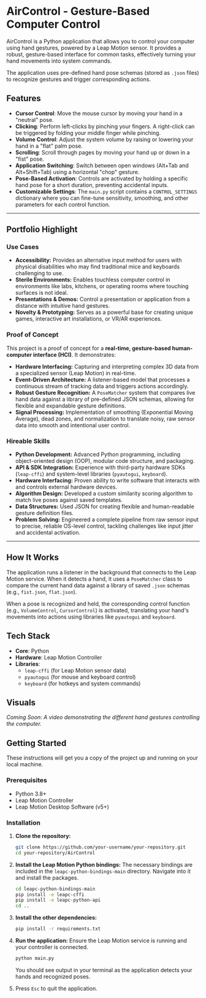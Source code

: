 # AirControl - Gesture-Based Computer Control

AirControl is a Python application that allows you to control your computer using hand gestures, powered by a Leap Motion sensor. It provides a robust, gesture-based interface for common tasks, effectively turning your hand movements into system commands.

The application uses pre-defined hand pose schemas (stored as `.json` files) to recognize gestures and trigger corresponding actions.

## Features

-   **Cursor Control**: Move the mouse cursor by moving your hand in a "neutral" pose.
-   **Clicking**: Perform left-clicks by pinching your fingers. A right-click can be triggered by folding your middle finger while pinching.
-   **Volume Control**: Adjust the system volume by raising or lowering your hand in a "flat" palm pose.
-   **Scrolling**: Scroll through pages by moving your hand up or down in a "fist" pose.
-   **Application Switching**: Switch between open windows (Alt+Tab and Alt+Shift+Tab) using a horizontal "chop" gesture.
-   **Pose-Based Activation**: Controls are activated by holding a specific hand pose for a short duration, preventing accidental inputs.
-   **Customizable Settings**: The `main.py` script contains a `CONTROL_SETTINGS` dictionary where you can fine-tune sensitivity, smoothing, and other parameters for each control function.

---
## Portfolio Highlight

### Use Cases
*   **Accessibility:** Provides an alternative input method for users with physical disabilities who may find traditional mice and keyboards challenging to use.
*   **Sterile Environments:** Enables touchless computer control in environments like labs, kitchens, or operating rooms where touching surfaces is not ideal.
*   **Presentations & Demos:** Control a presentation or application from a distance with intuitive hand gestures.
*   **Novelty & Prototyping:** Serves as a powerful base for creating unique games, interactive art installations, or VR/AR experiences.

### Proof of Concept
This project is a proof of concept for a **real-time, gesture-based human-computer interface (HCI)**. It demonstrates:
*   **Hardware Interfacing:** Capturing and interpreting complex 3D data from a specialized sensor (Leap Motion) in real-time.
*   **Event-Driven Architecture:** A listener-based model that processes a continuous stream of tracking data and triggers actions accordingly.
*   **Robust Gesture Recognition:** A `PoseMatcher` system that compares live hand data against a library of pre-defined JSON schemas, allowing for flexible and expandable gesture definitions.
*   **Signal Processing:** Implementation of smoothing (Exponential Moving Average), dead zones, and normalization to translate noisy, raw sensor data into smooth and intentional user control.

### Hireable Skills
*   **Python Development:** Advanced Python programming, including object-oriented design (OOP), modular code structure, and packaging.
*   **API & SDK Integration:** Experience with third-party hardware SDKs (`leap-cffi`) and system-level libraries (`pyautogui`, `keyboard`).
*   **Hardware Interfacing:** Proven ability to write software that interacts with and controls external hardware devices.
*   **Algorithm Design:** Developed a custom similarity scoring algorithm to match live poses against saved templates.
*   **Data Structures:** Used JSON for creating flexible and human-readable gesture definition files.
*   **Problem Solving:** Engineered a complete pipeline from raw sensor input to precise, reliable OS-level control, tackling challenges like input jitter and accidental activation.

---

## How It Works

The application runs a listener in the background that connects to the Leap Motion service. When it detects a hand, it uses a `PoseMatcher` class to compare the current hand data against a library of saved `.json` schemas (e.g., `fist.json`, `flat.json`).

When a pose is recognized and held, the corresponding control function (e.g., `VolumeControl`, `CursorControl`) is activated, translating your hand's movements into actions using libraries like `pyautogui` and `keyboard`.

## Tech Stack

-   **Core**: Python
-   **Hardware**: Leap Motion Controller
-   **Libraries**:
    -   `leap-cffi` (for Leap Motion sensor data)
    -   `pyautogui` (for mouse and keyboard control)
    -   `keyboard` (for hotkeys and system commands)

## Visuals

*Coming Soon: A video demonstrating the different hand gestures controlling the computer.*

## Getting Started

These instructions will get you a copy of the project up and running on your local machine.

### Prerequisites

*   Python 3.8+
*   Leap Motion Controller
*   Leap Motion Desktop Software (v5+)

### Installation

1.  **Clone the repository:**
    ```sh
    git clone https://github.com/your-username/your-repository.git
    cd your-repository/AirControl
    ```

2.  **Install the Leap Motion Python bindings:**
    The necessary bindings are included in the `leapc-python-bindings-main` directory. Navigate into it and install the packages.
    ```sh
    cd leapc-python-bindings-main
    pip install -e leapc-cffi
    pip install -e leapc-python-api
    cd ..
    ```

3.  **Install the other dependencies:**
    ```sh
    pip install -r requirements.txt
    ```

4.  **Run the application:**
    Ensure the Leap Motion service is running and your controller is connected.
    ```sh
    python main.py
    ```
    You should see output in your terminal as the application detects your hands and recognized poses.

5.  Press `Esc` to quit the application.
